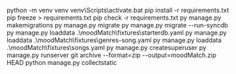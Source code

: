 python -m venv venv
venv\Scripts\activate.bat
pip install -r requirements.txt
pip freeze > requirements.txt
pip check -r requirements.txt
py manage.py makemigrations
py manage.py migrate
py manage.py migrate --run-syncdb
py manage.py loaddata .\moodMatch\fixtures\starterdb.yaml
py manage.py loaddata .\moodMatch\fixtures\genres-song.yaml
py manage.py loaddata .\moodMatch\fixtures\songs.yaml
py manage.py createsuperuser
py manage.py runserver
git archive --format=zip --output=moodMatch.zip HEAD
python manage.py collectstatic